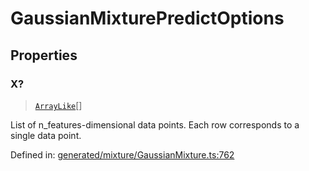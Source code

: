 # GaussianMixturePredictOptions

## Properties

### X?

> [`ArrayLike`](../types/ArrayLike.md)[]

List of n\_features-dimensional data points. Each row corresponds to a single data point.

Defined in:  [generated/mixture/GaussianMixture.ts:762](https://github.com/transitive-bullshit/scikit-learn-ts/blob/92ab806/packages/sklearn/src/generated/mixture/GaussianMixture.ts#L762)
